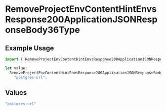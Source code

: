# RemoveProjectEnvContentHintEnvsResponse200ApplicationJSONResponseBody36Type

## Example Usage

```typescript
import { RemoveProjectEnvContentHintEnvsResponse200ApplicationJSONResponseBody36Type } from "@simplesagar/vercel/models/removeprojectenvop.js";

let value:
  RemoveProjectEnvContentHintEnvsResponse200ApplicationJSONResponseBody36Type =
    "postgres-url";
```

## Values

```typescript
"postgres-url"
```